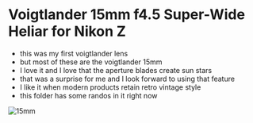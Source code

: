 # Voigtlander 15mm f4.5 Super-Wide Heliar for Nikon Z

- this was my first voigtlander lens
- but most of these are the voigtlander 15mm
- I love it and I love that the aperture blades create sun stars
- that was a surprise for me and I look forward to using that feature
- I like it when modern products retain retro vintage style
- this folder has some randos in it right now

![15mm](1_15mm.jpeg)
